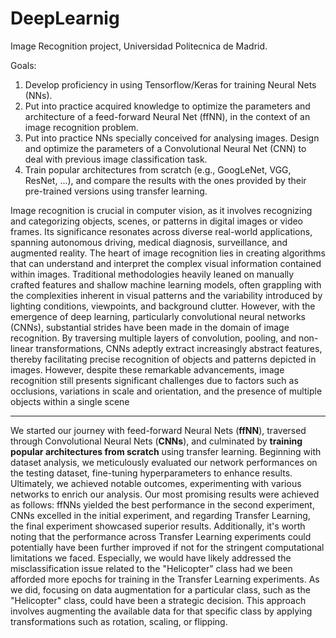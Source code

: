 # DeepLearnig
Image Recognition project, Universidad Politecnica de Madrid.

Goals:
1. Develop proficiency in using Tensorflow/Keras for training Neural Nets (NNs).
2. Put into practice acquired knowledge to optimize the parameters and architecture of a feed-forward Neural Net (ffNN), in the context of an image recognition problem.
3. Put into practice NNs specially conceived for analysing images. Design and optimize the parameters of a Convolutional Neural Net (CNN) to deal with previous image classification task.
4. Train popular architectures from scratch (e.g., GoogLeNet, VGG, ResNet, ...), and compare the results with the ones provided by their pre-trained versions using transfer learning.

Image recognition is crucial in computer vision, as it involves recognizing and categorizing
objects, scenes, or patterns in digital images or video frames. Its significance resonates
across diverse real-world applications, spanning autonomous driving, medical diagnosis,
surveillance, and augmented reality.
The heart of image recognition lies in creating algorithms that can understand and interpret
the complex visual information contained within images. Traditional methodologies heavily
leaned on manually crafted features and shallow machine learning models, often grappling
with the complexities inherent in visual patterns and the variability introduced by lighting
conditions, viewpoints, and background clutter.
However, with the emergence of deep learning, particularly convolutional neural networks
(CNNs), substantial strides have been made in the domain of image recognition. By
traversing multiple layers of convolution, pooling, and non-linear transformations, CNNs
adeptly extract increasingly abstract features, thereby facilitating precise recognition of
objects and patterns depicted in images.
However, despite these remarkable advancements, image recognition still presents
significant challenges due to factors such as occlusions, variations in scale and orientation,
and the presence of multiple objects within a single scene

------------------
We started our journey with feed-forward Neural Nets (**ffNN**), traversed through
Convolutional Neural Nets (**CNNs**), and culminated by **training popular architectures from
scratch** using transfer learning. Beginning with dataset analysis, we meticulously evaluated
our network performances on the testing dataset, fine-tuning hyperparameters to enhance
results. Ultimately, we achieved notable outcomes, experimenting with various networks to
enrich our analysis.
Our most promising results were achieved as follows: ffNNs yielded the best performance in
the second experiment, CNNs excelled in the initial experiment, and regarding Transfer
Learning, the final experiment showcased superior results. Additionally, it's worth noting that
the performance across Transfer Learning experiments could potentially have been further
improved if not for the stringent computational limitations we faced. Especially, we would
have likely addressed the misclassification issue related to the "Helicopter" class had we
been afforded more epochs for training in the Transfer Learning experiments. As we did,
focusing on data augmentation for a particular class, such as the "Helicopter" class, could
have been a strategic decision. This approach involves augmenting the available data for
that specific class by applying transformations such as rotation, scaling, or flipping.

